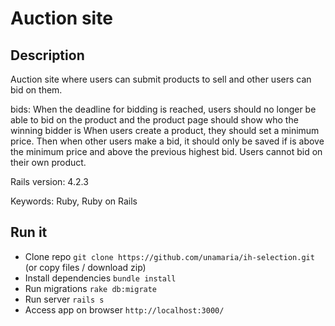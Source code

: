 # Auction site

## Description

Auction site where users can submit products to sell and other users can bid on them.

bids: When the deadline for bidding is reached, users should no longer be able to bid on the product and the product page should show who the winning bidder is
When users create a product, they should set a minimum price. Then when other users make a bid, it should only be saved if is above the minimum price and above the previous highest bid. Users cannot bid on their own product.

Rails version: 4.2.3

Keywords: Ruby, Ruby on Rails

## Run it

* Clone repo `git clone https://github.com/unamaria/ih-selection.git` (or copy files / download zip)
* Install dependencies `bundle install`
* Run migrations `rake db:migrate`
* Run server `rails s`
* Access app on browser `http://localhost:3000/`